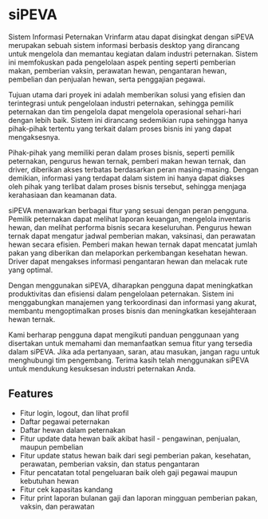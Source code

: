 # siPEVA

Sistem Informasi Peternakan Vrinfarm atau dapat disingkat dengan siPEVA merupakan sebuah sistem informasi berbasis desktop yang dirancang untuk mengelola dan memantau kegiatan dalam industri peternakan. Sistem ini memfokuskan pada pengelolaan aspek penting seperti pemberian makan, pemberian vaksin, perawatan hewan, pengantaran hewan, pembelian dan penjualan hewan, serta penggajian pegawai.

Tujuan utama dari proyek ini adalah memberikan solusi yang efisien dan terintegrasi untuk pengelolaan industri peternakan, sehingga pemilik peternakan dan tim pengelola dapat mengelola operasional sehari-hari dengan lebih baik. Sistem ini dirancang sedemikian rupa sehingga hanya pihak-pihak tertentu yang terkait dalam proses bisnis ini yang dapat mengaksesnya.

Pihak-pihak yang memiliki peran dalam proses bisnis, seperti pemilik peternakan, pengurus hewan ternak, pemberi makan hewan ternak, dan driver, diberikan akses terbatas berdasarkan peran masing-masing. Dengan demikian, informasi yang terdapat dalam sistem ini hanya dapat diakses oleh pihak yang terlibat dalam proses bisnis tersebut, sehingga menjaga kerahasiaan dan keamanan data.

siPEVA menawarkan berbagai fitur yang sesuai dengan peran pengguna. Pemilik peternakan dapat melihat laporan keuangan, mengelola inventaris hewan, dan melihat performa bisnis secara keseluruhan. Pengurus hewan ternak dapat mengatur jadwal pemberian makan, vaksinasi, dan perawatan hewan secara efisien. Pemberi makan hewan ternak dapat mencatat jumlah pakan yang diberikan dan melaporkan perkembangan kesehatan hewan. Driver dapat mengakses informasi pengantaran hewan dan melacak rute yang optimal.

Dengan menggunakan siPEVA, diharapkan pengguna dapat meningkatkan produktivitas dan efisiensi dalam pengelolaan peternakan. Sistem ini menggabungkan manajemen yang terkoordinasi dan informasi yang akurat, membantu mengoptimalkan proses bisnis dan meningkatkan kesejahteraan hewan ternak.

Kami berharap pengguna dapat mengikuti panduan penggunaan yang disertakan untuk memahami dan memanfaatkan semua fitur yang tersedia dalam siPEVA. Jika ada pertanyaan, saran, atau masukan, jangan ragu untuk menghubungi tim pengembang. Terima kasih telah menggunakan siPEVA untuk mendukung kesuksesan industri peternakan Anda.



## Features

- Fitur login, logout, dan lihat profil
- Daftar pegawai peternakan
- Daftar hewan dalam peternakan
- Fitur update data hewan baik akibat hasil - pengawinan, penjualan, maupun pembelian
- Fitur update status hewan baik dari segi pemberian pakan, kesehatan, perawatan, pemberian vaksin, dan status pengantaran
- Fitur pencatatan total pengeluaran baik oleh gaji pegawai maupun kebutuhan hewan
- Fitur cek kapasitas kandang
- Fitur print laporan bulanan gaji dan laporan mingguan pemberian pakan, vaksin, dan perawatan
